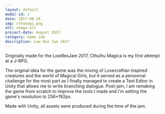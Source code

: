 ```yaml
---
layout: default
modal-id: 1
date: 2017-09-26
img: cthumagi.png
alt: image-alt
project-date: August 2017
category: Game Jam
description: Low Rez Jam 2017
---
```

Originally made for the LowResJam 2017, Cthulhu Magica is my first attempt at a J-RPG.

The original idea for the game was the mixing of Lovecraftian inspired creatures and the world of Magical Girls, but it served as a personnal challenge for the most part as I finally managed to create a Text Editor in Unity that allows me to write branching dialogue. Post-jam, I am remaking the game from scratch to improve the tools I made and i'm setting the game's resolution to 256*192px. 

Made with Unity, all assets were produced during the time of the jam.